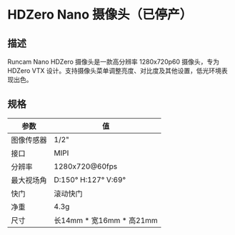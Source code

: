 # HDZero Nano 摄像头（已停产）

## 描述

Runcam Nano HDZero 摄像头是一款高分辨率 1280x720p60 摄像头，专为 HDZero VTX 设计。支持摄像头菜单调整亮度、对比度及其他设置，低光环境表现出色。

## 规格

| 参数          | 值                       |
| ------------- | ------------------------ |
| 图像传感器    | 1/2"                     |
| 接口          | MIPI                     |
| 分辨率        | 1280x720@60fps           |
| 最大视场角    | D:150° H:127° V:69°      |
| 快门          | 滚动快门                 |
| 净重          | 4.3g                     |
| 尺寸          | 长14mm * 宽16mm * 高21mm |
